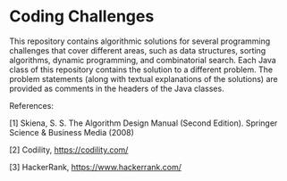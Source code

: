 # Coding Challenges

This repository contains algorithmic solutions for several programming challenges that cover different areas, such as data structures, sorting algorithms, dynamic programming, and combinatorial search. Each Java class of this repository contains the solution to a different problem. The problem statements (along with textual explanations of the solutions) are provided as comments in the headers of the Java classes.

References:

[1] Skiena, S. S. The Algorithm Design Manual (Second Edition). Springer Science & Business Media (2008)

[2] Codility, https://codility.com/

[3] HackerRank, https://www.hackerrank.com/
